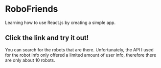 # RoboFriends
Learning how to use React.js by creating a simple app.

## Click the link and try it out! 
You can search for the robots that are there. Unfortunately, the API I used for the robot info only offered
a limited amount of user info, therefore there are only about 10 robots.


